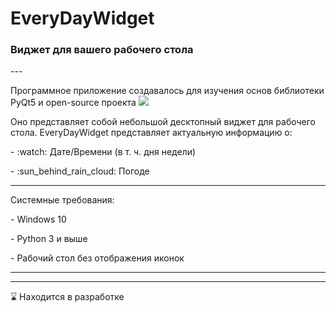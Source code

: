 <div id="header">
  <h1>EveryDayWidget</h1>
  <h3>Виджет для вашего рабочего стола</h3>
</div>
---

<div id="description">
  <p>Программное приложение создавалось для изучения основ библиотеки PyQt5 и open-source проекта <a href="https://open-meteo.com/en/docs"><img src="https://img.shields.io/badge/API-OpenMeteo-orange"/></a></p>
  <p>Оно представляет собой небольшой десктопный виджет для рабочего стола. EveryDayWidget представляет актуальную информацию о:</p>
  <p> - :watch: Дате/Времени (в т. ч. дня недели)</p>
  <p> - :sun_behind_rain_cloud: Погоде </p>
</div>

---

<div id="requirements">
  <p>Системные требования:</p>
  <p>- Windows 10</p>
  <p>- Python 3 и выше</p>
  <p>- Рабочий стол без отображения иконок</p>

---

<div id="plans">
  <p></p>
</div>


---
:hourglass: Находится в разработке

<!--![EveryDayWidget](https://user-images.githubusercontent.com/71366294/188083685-98b676ac-fceb-4a21-8a81-e79c0ec4b3a4.png) --!>
